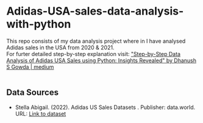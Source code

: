 # Adidas-USA-sales-data-analysis-with-python
This repo consists of my data analysis project where in I have analysed Adidas sales in the USA from 2020 & 2021.<br/>
For furter detailed step-by-step explanation visit: 
<a href="https://medium.com/@dhanushsgowda277/comprehensive-adidas-usa-sales-data-analysis-with-python-unveiling-trends-and-insights-26147ee2bc0f">"Step-by-Step Data Analysis of Adidas USA Sales using Python: Insights Revealed" by Dhanush S Gowda | medium</a><br/><br/>

## Data Sources

- Stella Abigail. (2022). Adidas US Sales Datasets . Publisher: data.world. URL: [Link to dataset](https://data.world/stellabigail/adidas-us-sales-datasets)
